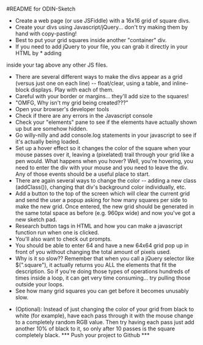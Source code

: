 #README for ODIN-Sketch

* Create a web page (or use JSFiddle) with a 16x16 grid of square divs.
* Create your divs using Javascript/jQuery... don't try making them by hand with copy-pasting!
* Best to put your grid squares inside another "container" div.
* If you need to add jQuery to your file, you can grab it directly in your HTML by * adding 
<script src="https://ajax.googleapis.com/ajax/libs/jquery/1.11.0/jquery.min.js"></script> inside your <head> tag above any other JS files.
* There are several different ways to make the divs appear as a grid (versus just one on each line) -- float/clear, using a table, and inline-block displays. Play with each of them.
* Careful with your border or margins... they'll add size to the squares!
* "OMFG, Why isn't my grid being created???"
* Open your browser's developer tools
* Check if there are any errors in the Javascript console
* Check your "elements" pane to see if the elements have actually shown up but are somehow hidden.
* Go willy-nilly and add console.log statements in your javascript to see if it's actually being loaded.
* Set up a hover effect so it changes the color of the square when your mouse passes over it, leaving a (pixelated) trail through your grid like a pen would.
What happens when you hover? Well, you're hovering, you need to enter the div with your mouse and you need to leave the div. Any of those events should be a useful place to start.
* There are again several ways to change the color -- adding a new class (addClass()), changing that div's background color individually, etc.
* Add a button to the top of the screen which will clear the current grid and send the user a popup asking for how many squares per side to make the new grid. Once entered, the new grid should be generated in the same total space as before (e.g. 960px wide) and now you've got a new sketch pad.
* Research button tags in HTML and how you can make a javascript function run when one is clicked.
* You'll also want to check out prompts.
* You should be able to enter 64 and have a new 64x64 grid pop up in front of you without changing the total amount of pixels used.
* Why is it so slow?? Remember that when you call a jQuery selector like $(".square"), it actually returns you ALL the elements that fit the description. So if you're doing those types of operations hundreds of times inside a loop, it can get very time consuming... try pulling those outside your loops.
* See how many grid squares you can get before it becomes unusably slow.
- (Optional): Instead of just changing the color of your grid from black to white (for example), have each pass through it with the mouse change to a completely random RGB value. Then try having each pass just add another 10% of black to it, so only after 10 passes is the square completely black.
*** Push your project to Github ***
